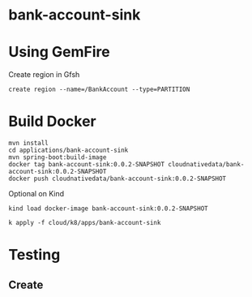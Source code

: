 # bank-account-sink



# Using GemFire

Create region in Gfsh

```shell
create region --name=/BankAccount --type=PARTITION
```



# Build Docker


```shell
mvn install 
cd applications/bank-account-sink
mvn spring-boot:build-image
docker tag bank-account-sink:0.0.2-SNAPSHOT cloudnativedata/bank-account-sink:0.0.2-SNAPSHOT
docker push cloudnativedata/bank-account-sink:0.0.2-SNAPSHOT
```


Optional on Kind

```shell
kind load docker-image bank-account-sink:0.0.2-SNAPSHOT
```


```shell
k apply -f cloud/k8/apps/bank-account-sink
```



# Testing

## Create




